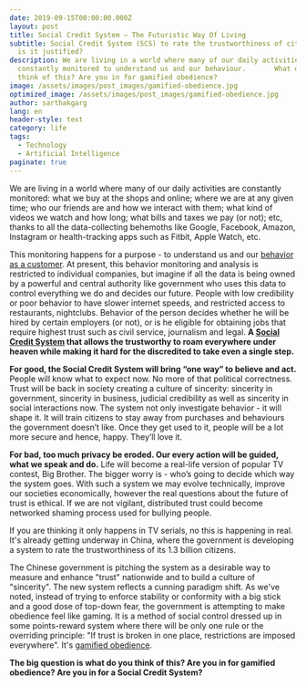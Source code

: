 ```yaml
---
date: 2019-09-15T00:00:00.000Z
layout: post
title: Social Credit System – The Futuristic Way Of Living
subtitle: Social Credit System (SCS) to rate the trustworthiness of citizens -
  is it justified?
description: We are living in a world where many of our daily activities are
  constantly monitored to understand us and our behaviour.       What do you
  think of this? Are you in for gamified obedience?
image: /assets/images/post_images/gamified-obedience.jpg
optimized_image: /assets/images/post_images/gamified-obedience.jpg
author: sarthakgarg
lang: en
header-style: text
category: life
tags:
  - Technology
  - Artificial Intelligence
paginate: true
---
```

We are living in a world where many of our daily activities are constantly monitored: what we buy at the shops and online; where we are at any given time; who our friends are and how we interact with them; what kind of videos we watch and how long; what bills and taxes we pay (or not); etc, thanks to all the data-collecting behemoths like Google, Facebook, Amazon, Instagram or health-tracking apps such as Fitbit, Apple Watch, etc.

This monitoring happens for a purpose - to understand us and our [behavior as a customer](https://sarthakgarg.com/ai-and-the-future-of-lending/). At present, this behavior monitoring and analysis is restricted to individual companies, but imagine if all the data is being owned by a powerful and central authority like government who uses this data to control everything we do and decides our future. People with low credibility or poor behavior to have slower internet speeds, and restricted access to restaurants, nightclubs. Behavior of the person decides whether he will be hired by certain employers (or not), or is he eligible for obtaining jobs that require highest trust such as civil service, journalism and legal. **A [Social Credit System](https://en.wikipedia.org/wiki/Social_Credit_System) that allows the trustworthy to roam everywhere under heaven while making it hard for the discredited to take even a single step.**

**For good, the Social Credit System will bring “one way” to believe and act.** People will know what to expect now. No more of that political correctness. Trust will be back in society creating a culture of sincerity: sincerity in government, sincerity in business, judicial credibility as well as sincerity in social interactions now. The system not only investigate behavior - it will shape it. It will train citizens to stay away from purchases and behaviours the government doesn’t like. Once they get used to it, people will be a lot more secure and hence, happy. They’ll love it.

**For bad, too much privacy be eroded. Our every action will be guided, what we speak and do.** Life will become a real-life version of popular TV contest, Big Brother.  The bigger worry is - who’s going to decide which way the system goes. With such a system we may evolve technically, improve our societies economically, however the real questions about the future of trust is ethical. If we are not vigilant, distributed trust could become networked shaming process used for bullying people.

If you are thinking it only happens in TV serials, no this is happening in real. It's already getting underway in China, where the government is developing a system to rate the trustworthiness of its 1.3 billion citizens. 

The Chinese government is pitching the system as a desirable way to measure and enhance "trust" nationwide and to build a culture of "sincerity". The new system reflects a cunning paradigm shift. As we've noted, instead of trying to enforce stability or conformity with a big stick and a good dose of top-down fear, the government is attempting to make obedience feel like gaming. It is a method of social control dressed up in some points-reward system where there will be only one rule or the overriding principle: "If trust is broken in one place, restrictions are imposed everywhere". It's [gamified obedience](https://en.wikipedia.org/wiki/Gamification).

**The big question is what do you think of this? Are you in for gamified obedience? Are you in for a Social Credit System?**
